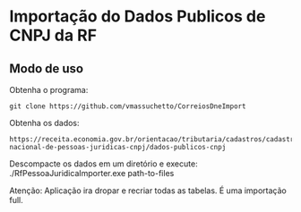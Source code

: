 # Importação do Dados Publicos de CNPJ da RF

## Modo de uso

Obtenha o programa:

    git clone https://github.com/vmassuchetto/CorreiosDneImport

Obtenha os dados:

	https://receita.economia.gov.br/orientacao/tributaria/cadastros/cadastro-nacional-de-pessoas-juridicas-cnpj/dados-publicos-cnpj
	
Descompacte os dados em um diretório e execute:
	./RfPessoaJuridicaImporter.exe path-to-files

Atenção:
	Aplicação ira dropar e recriar todas as tabelas. É uma importação full.

